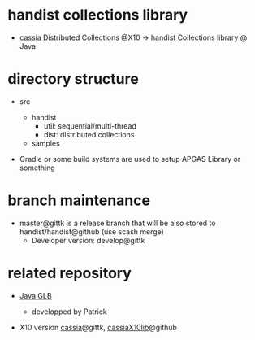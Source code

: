 
# handist collections library

* cassia Distributed Collections @X10 -> handist Collections library @ Java


# directory structure

* src
  * handist
    * util: sequential/multi-thread 
    * dist: distributed collections
  * samples

* Gradle or some build systems are used to setup APGAS Library or something


# branch maintenance

* master@gittk is a release branch that will be also stored to handist/handist@github (use scash merge)
  * Developer version: develop@gittk 


# related repository

* [Java GLB](https://github.com/handist/JavaGLB)
  * developped by Patrick

* X10 version [cassia](https://gittk.cs.kobe-u.ac.jp/x10kobeu/cassia)@gittk, [cassiaX10lib](https://github.com/handist/cassiaX10lib)@github

